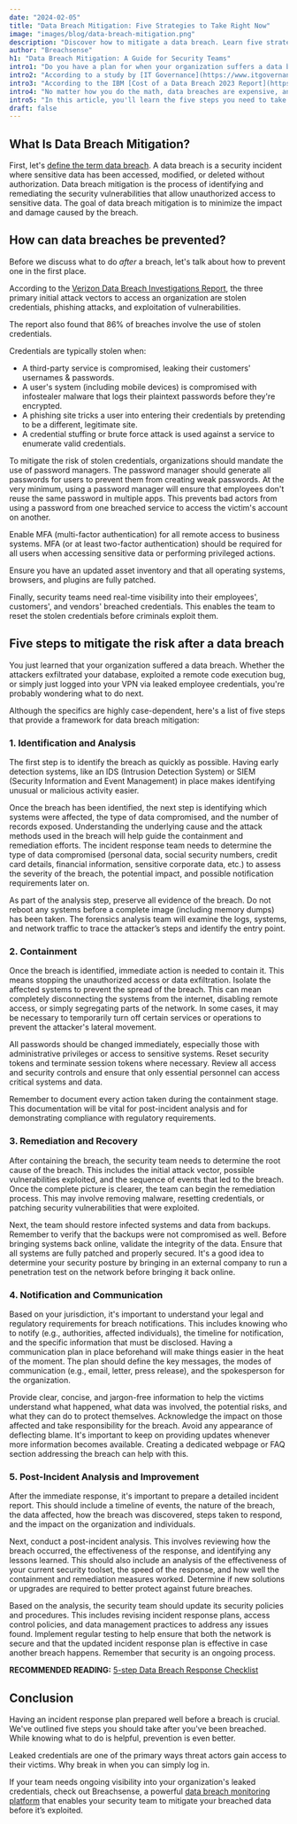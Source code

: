 ```yaml
---
date: "2024-02-05"
title: "Data Breach Mitigation: Five Strategies to Take Right Now"
image: "images/blog/data-breach-mitigation.png"
description: "Discover how to mitigate a data breach. Learn five strategies that will help you mitigate the risk of a data breach." 
author: "Breachsense"
h1: "Data Breach Mitigation: A Guide for Security Teams"
intro1: "Do you have a plan for when your organization suffers a data breach? Looking for advice on what needs to be in your [incident response plan](http://localhost:1313/blog/data-breach-response/)?"
intro2: "According to a study by [IT Governance](https://www.itgovernance.co.uk/blog/list-of-data-breaches-and-cyber-attacks-in-2023), over 8.2 billion records were breached in 2023 just in third-party data breaches alone."
intro3: "According to the IBM [Cost of a Data Breach 2023 Report](https://www.ibm.com/reports/data-breach), the average data breach cost reached a record high of USD 4.45 million."
intro4: "No matter how you do the math, data breaches are expensive, and the longer it takes to mitigate them, the more expensive they become."
intro5: "In this article, you'll learn the five steps you need to take to mitigate a data breach."
draft: false
---
```

## What Is Data Breach Mitigation?

First, let's [define the term data breach](https://www.breachsense.com/blog/what-is-a-data-breach/). A data breach is a security incident where sensitive data has been accessed, modified, or deleted without authorization. Data breach mitigation is the process of identifying and remediating the security vulnerabilities that allow unauthorized access to sensitive data. The goal of data breach mitigation is to minimize the impact and damage caused by the breach.

## How can data breaches be prevented?

Before we discuss what to do *after* a breach, let's talk about how to prevent one in the first place.

According to the [Verizon Data Breach Investigations Report](https://www.verizon.com/business/resources/T34b/reports/2023-data-breach-investigations-report-dbir.pdf), the three primary initial attack vectors to access an organization are stolen credentials, phishing attacks, and exploitation of vulnerabilities.

The report also found that 86% of breaches involve the use of stolen credentials.

Credentials are typically stolen when:

- A third-party service is compromised, leaking their customers' usernames &amp; passwords.
- A user's system (including mobile devices) is compromised with infostealer malware that logs their plaintext passwords before they're encrypted.
- A phishing site tricks a user into entering their credentials by pretending to be a different, legitimate site.
- A credential stuffing or brute force attack is used against a service to enumerate valid credentials.

To mitigate the risk of stolen credentials, organizations should mandate the use of password managers. The password manager should generate all passwords for users to prevent them from creating weak passwords. At the very minimum, using a password manager will ensure that employees don't reuse the same password in multiple apps. This prevents bad actors from using a password from one breached service to access the victim's account on another.

Enable MFA (multi-factor authentication) for all remote access to business systems. MFA (or at least two-factor authentication) should be required for all users when accessing sensitive data or performing privileged actions.

Ensure you have an updated asset inventory and that all operating systems, browsers, and plugins are fully patched.

Finally, security teams need real-time visibility into their employees', customers', and vendors' breached credentials. This enables the team to reset the stolen credentials before criminals exploit them.

## Five steps to mitigate the risk after a data breach

You just learned that your organization suffered a data breach. Whether the attackers exfiltrated your database, exploited a remote code execution bug, or simply just logged into your VPN via leaked employee credentials, you're probably wondering what to do next.

Although the specifics are highly case-dependent, here's a list of five steps that provide a framework for data breach mitigation:
### 1. Identification and Analysis 

  The first step is to identify the breach as quickly as possible. Having early detection systems, like an IDS (Intrusion Detection System) or SIEM (Security Information and Event Management) in place makes identifying unusual or malicious activity easier.

  Once the breach has been identified, the next step is identifying which systems were affected, the type of data compromised, and the number of records exposed. Understanding the underlying cause and the attack methods used in the breach will help guide the containment and remediation efforts. The incident response team needs to determine the type of data compromised (personal data, social security numbers, credit card details, financial information, sensitive corporate data, etc.) to assess the severity of the breach, the potential impact, and possible notification requirements later on.   

  As part of the analysis step, preserve all evidence of the breach. Do not reboot any systems before a complete image (including memory dumps) has been taken. The forensics analysis team will examine the logs, systems, and network traffic to trace the attacker’s steps and identify the entry point.

### 2. Containment

  Once the breach is identified, immediate action is needed to contain it. This means stopping the unauthorized access or data exfiltration. Isolate the affected systems to prevent the spread of the breach. This can mean completely disconnecting the systems from the internet, disabling remote access, or simply segregating parts of the network. In some cases, it may be necessary to temporarily turn off certain services or operations to prevent the attacker's lateral movement.

  All passwords should be changed immediately, especially those with administrative privileges or access to sensitive systems. Reset security tokens and terminate session tokens where necessary. Review all access and security controls and ensure that only essential personnel can access critical systems and data.

  Remember to document every action taken during the containment stage. This documentation will be vital for post-incident analysis and for demonstrating compliance with regulatory requirements.

      
### 3. Remediation and Recovery 

  After containing the breach, the security team needs to determine the root cause of the breach. This includes the initial attack vector, possible vulnerabilities exploited, and the sequence of events that led to the breach. Once the complete picture is clearer, the team can begin the remediation process. This may involve removing malware, resetting credentials, or patching security vulnerabilities that were exploited.   
      
  Next, the team should restore infected systems and data from backups. Remember to verify that the backups were not compromised as well. Before bringing systems back online, validate the integrity of the data. Ensure that all systems are fully patched and properly secured. It's a good idea to determine your security posture by bringing in an external company to run a penetration test on the network before bringing it back online.

### 4. Notification and Communication 

  Based on your jurisdiction, it's important to understand your legal and regulatory requirements for breach notifications. This includes knowing who to notify (e.g., authorities, affected individuals), the timeline for notification, and the specific information that must be disclosed. Having a communication plan in place beforehand will make things easier in the heat of the moment. The plan should define the key messages, the modes of communication (e.g., email, letter, press release), and the spokesperson for the organization.  
      
  Provide clear, concise, and jargon-free information to help the victims understand what happened, what data was involved, the potential risks, and what they can do to protect themselves. Acknowledge the impact on those affected and take responsibility for the breach. Avoid any appearance of deflecting blame. It's important to keep on providing updates whenever more information becomes available. Creating a dedicated webpage or FAQ section addressing the breach can help with this.

### 5. Post-Incident Analysis and Improvement  

  After the immediate response, it's important to prepare a detailed incident report. This should include a timeline of events, the nature of the breach, the data affected, how the breach was discovered, steps taken to respond, and the impact on the organization and individuals.

  Next, conduct a post-incident analysis. This involves reviewing how the breach occurred, the effectiveness of the response, and identifying any lessons learned. This should also include an analysis of the effectiveness of your current security toolset, the speed of the response, and how well the containment and remediation measures worked. Determine if new solutions or upgrades are required to better protect against future breaches.

Based on the analysis, the security team should update its security policies and procedures. This includes revising incident response plans, access control policies, and data management practices to address any issues found. Implement regular testing to help ensure that both the network is secure and that the updated incident response plan is effective in case another breach happens. Remember that security is an ongoing process.

**RECOMMENDED READING:** [5-step Data Breach Response Checklist](https://www.breachsense.com/blog/data-breach-response-checklist/)

## Conclusion

Having an incident response plan prepared well before a breach is crucial. We've outlined five steps you should take after you've been breached. While knowing what to do is helpful, prevention is even better.

Leaked credentials are one of the primary ways threat actors gain access to their victims. Why break in when you can simply log in.

If your team needs ongoing visibility into your organization's leaked credentials, check out Breachsense, a powerful [data breach monitoring platform](https://www.breachsense.com/data-breach-monitoring/) that enables your security team to mitigate your breached data before it’s exploited.
